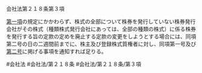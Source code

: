 会社法第２１８条第３項

[第一項](会社法＿＿＿＿第２１８条第１項)の規定にかかわらず、株式の全部について株券を発行していない株券発行会社がその株式（種類株式発行会社にあっては、全部の種類の株式）に係る株券を発行する旨の定款の定めを廃止する定款の変更をしようとする場合には、同項第二号の日の二週間前までに、株主及び登録株式質権者に対し、同項第一号及び[第二号](会社法＿＿＿＿第２１８条第３項第２号)に掲げる事項を通知すれば足りる。

#会社法
#会社法/第２１８条
#会社法/第２１８条/第３項
